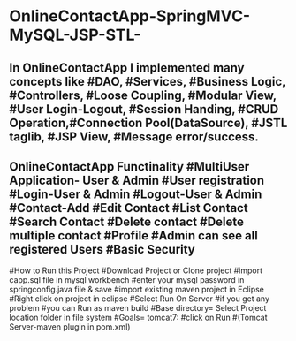 # OnlineContactApp-SpringMVC-MySQL-JSP-STL-
In OnlineContactApp I implemented many concepts like #DAO, #Services, #Business Logic, #Controllers, #Loose Coupling, #Modular View, #User Login-Logout, #Session Handing, #CRUD Operation,#Connection Pool(DataSource), #JSTL taglib, #JSP View, #Message error/success.
------------------------------------------------------------------------------------------------------------------------------------
 OnlineContactApp Functinality
#MultiUser Application- User & Admin
#User registration
#Login-User & Admin
#Logout-User & Admin
#Contact-Add
#Edit Contact
#List Contact
#Search Contact
#Delete contact
#Delete multiple contact
#Profile
#Admin can see all registered Users
#Basic Security
------------------------------------------------------------------------------------------------------------------------------------
#How to Run this Project
#Download Project or Clone project
#import capp.sql file in mysql workbench
#enter your mysql password in springconfig.java file & save
#import existing maven project in Eclipse 
#Right click on project in eclipse 
#Select Run On Server 
#if you get any problem 
#you can Run as maven build 
#Base directory= Select Project location folder in file system 
#Goals= tomcat7: 
#click on Run #(Tomcat Server-maven plugin in pom.xml)


